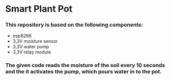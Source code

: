 # Smart Plant Pot 
### This repository is based on the following components:
- esp8266
- 3,3V moisture sensor
- 3,3V water pump
- 3,3V relay module
### The given code reads the moisture of the soil every 10 seconds and the it activates the pump, which pours water in to the pot.